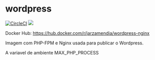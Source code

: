 # wordpress

[![CircleCI](https://circleci.com/gh/Jarzamendia/wordpress.svg?style=svg)](https://circleci.com/gh/Jarzamendia/wordpress)
[![](https://images.microbadger.com/badges/version/jarzamendia/wordpress-nginx.svg)](https://microbadger.com/images/jarzamendia/wordpress-nginx "Get your own version badge on microbadger.com")

Docker Hub: https://hub.docker.com/r/jarzamendia/wordpress-nginx

Imagem com PHP-FPM e Nginx usada para publicar o Wordpress.

A variavel de ambiente MAX_PHP_PROCESS
